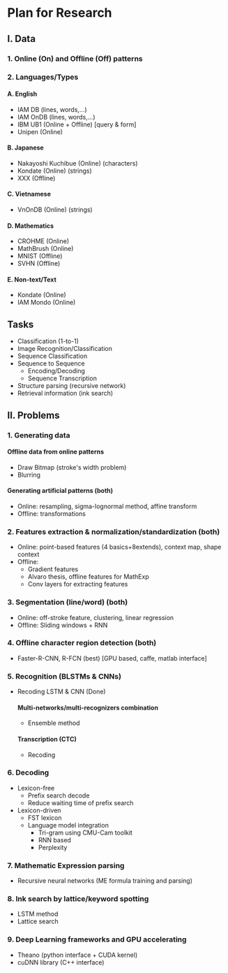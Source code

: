 # Plan for Research
## I. Data

### 1. Online (On) and Offline (Off) patterns

### 2. Languages/Types
#### A. English
+ IAM DB (lines, words,...)
+ IAM OnDB (lines, words,...)
+ IBM UB1 (Online + Offline) [query & form]
+ Unipen (Online)

#### B. Japanese
+ Nakayoshi Kuchibue (Online) (characters)
+ Kondate (Online) (strings)
+ XXX (Offline)

#### C. Vietnamese
+ VnOnDB (Online) (strings)

#### D. Mathematics
+ CROHME (Online)
+ MathBrush (Online)
+ MNIST (Offline)
+ SVHN (Offline)

#### E. Non-text/Text
+ Kondate (Online)
+ IAM Mondo (Online)

## Tasks
+ Classification (1-to-1)
+ Image Recognition/Classification
+ Sequence Classification
+ Sequence to Sequence
  + Encoding/Decoding
  + Sequence Transcription
+ Structure parsing (recursive network)
+ Retrieval information (ink search)

## II. Problems
### 1. Generating data
#### Offline data from online patterns
+ Draw Bitmap (stroke's width problem)
+ Blurring
#### Generating artificial patterns (both)
+ Online: resampling, sigma-lognormal method, affine transform
+ Offline: transformations

### 2. Features extraction & normalization/standardization (both)
+ Online: point-based features (4 basics+8extends), context map, shape context
+ Offline:
  + Gradient features
  + Alvaro thesis, offline features for MathExp
  + Conv layers for extracting features

### 3. Segmentation (line/word) (both)
+ Online: off-stroke feature, clustering, linear regression
+ Offline: Sliding windows + RNN

### 4. Offline character region detection (both)
+ Faster-R-CNN, R-FCN (best) [GPU based, caffe, matlab interface]

### 5. Recognition (BLSTMs & CNNs)
+ Recoding LSTM & CNN (Done)

  #### Multi-networks/multi-recognizers combination
  + Ensemble method

  #### Transcription (CTC)
  + Recoding

### 6. Decoding
  - Lexicon-free
    + Prefix search decode
    + Reduce waiting time of prefix search   
  - Lexicon-driven
    + FST lexicon
    + Language model integration
      + Tri-gram using CMU-Cam toolkit
      + RNN based
      + Perplexity

### 7. Mathematic Expression parsing
+ Recursive neural networks (ME formula training and parsing)

### 8. Ink search by lattice/keyword spotting
+ LSTM method
+ Lattice search

### 9. Deep Learning frameworks and GPU accelerating
+ Theano (python interface + CUDA kernel)
+ cuDNN library (C++ interface)
